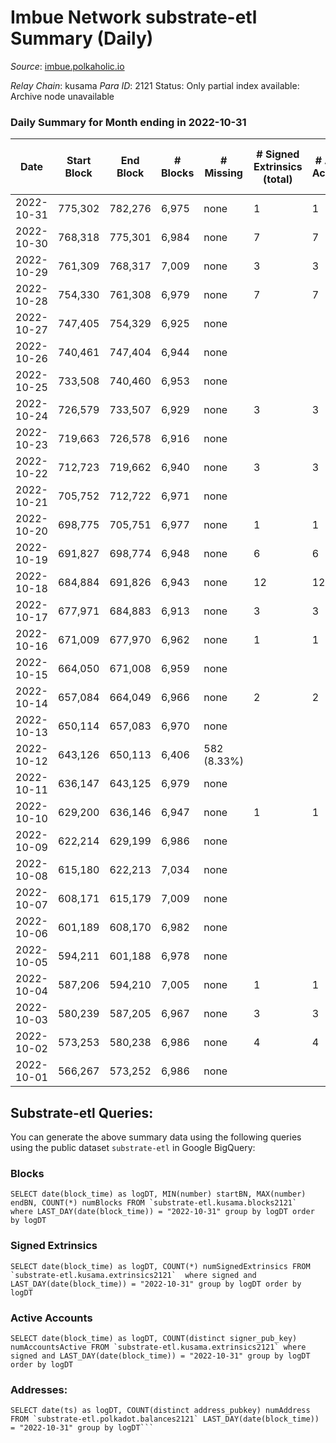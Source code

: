 # Imbue Network substrate-etl Summary (Daily)

_Source_: [imbue.polkaholic.io](https://imbue.polkaholic.io)

*Relay Chain*: kusama
*Para ID*: 2121
Status: Only partial index available: Archive node unavailable


### Daily Summary for Month ending in 2022-10-31


| Date | Start Block | End Block | # Blocks | # Missing | # Signed Extrinsics (total) | # Active Accounts | # Addresses with Balances | # Events | # Transfers | # XCM Transfers In | # XCM Transfers Out |
| ---- | ----------- | --------- | -------- | --------- | --------------------------- | ----------------- | ------------------------- | -------- | ----------- | ------------------ | ------------------- |
| 2022-10-31 | 775,302 | 782,276 | 6,975 | none  | 1 | 1 |  | 13,959 |   |   |   |
| 2022-10-30 | 768,318 | 775,301 | 6,984 | none  | 7 | 7 |  | 14,038 | 3  | 3  |   |
| 2022-10-29 | 761,309 | 768,317 | 7,009 | none  | 3 | 3 |  | 14,048 |   | 2  |   |
| 2022-10-28 | 754,330 | 761,308 | 6,979 | none  | 7 | 7 |  | 14,003 |   | 1  |   |
| 2022-10-27 | 747,405 | 754,329 | 6,925 | none  |  |  |  | 13,854 |   |   |   |
| 2022-10-26 | 740,461 | 747,404 | 6,944 | none  |  |  |  | 13,892 |   |   |   |
| 2022-10-25 | 733,508 | 740,460 | 6,953 | none  |  |  |  | 13,910 |   |   |   |
| 2022-10-24 | 726,579 | 733,507 | 6,929 | none  | 3 | 3 |  | 13,891 |   | 2  |   |
| 2022-10-23 | 719,663 | 726,578 | 6,916 | none  |  |  |  | 13,836 |   |   |   |
| 2022-10-22 | 712,723 | 719,662 | 6,940 | none  | 3 | 3 |  | 13,906 |   | 1  |   |
| 2022-10-21 | 705,752 | 712,722 | 6,971 | none  |  |  |  | 13,945 |   |   |   |
| 2022-10-20 | 698,775 | 705,751 | 6,977 | none  | 1 | 1 |  | 13,984 | 1  | 3  |   |
| 2022-10-19 | 691,827 | 698,774 | 6,948 | none  | 6 | 6 |  | 13,944 | 1  | 1  |   |
| 2022-10-18 | 684,884 | 691,826 | 6,943 | none  | 12 | 12 |  | 13,980 |   | 5  |   |
| 2022-10-17 | 677,971 | 684,883 | 6,913 | none  | 3 | 3 |  | 13,865 | 1  | 2  |   |
| 2022-10-16 | 671,009 | 677,970 | 6,962 | none  | 1 | 1 |  | 13,934 |   |   |   |
| 2022-10-15 | 664,050 | 671,008 | 6,959 | none  |  |  |  | 13,922 |   |   |   |
| 2022-10-14 | 657,084 | 664,049 | 6,966 | none  | 2 | 2 |  | 13,947 |   |   |   |
| 2022-10-13 | 650,114 | 657,083 | 6,970 | none  |  |  |  | 13,944 |   |   |   |
| 2022-10-12 | 643,126 | 650,113 | 6,406 | 582 (8.33%) |  |  | 308 | 12,820 |   |   |   |
| 2022-10-11 | 636,147 | 643,125 | 6,979 | none  |  |  | 308 | 13,962 |   |   |   |
| 2022-10-10 | 629,200 | 636,146 | 6,947 | none  | 1 | 1 | 308 | 13,906 | 1  |   |   |
| 2022-10-09 | 622,214 | 629,199 | 6,986 | none  |  |  | 307 | 13,976 |   |   |   |
| 2022-10-08 | 615,180 | 622,213 | 7,034 | none  |  |  | 307 | 14,072 |   |   |   |
| 2022-10-07 | 608,171 | 615,179 | 7,009 | none  |  |  | 307 | 14,022 |   |   |   |
| 2022-10-06 | 601,189 | 608,170 | 6,982 | none  |  |  | 307 | 13,968 |   |   |   |
| 2022-10-05 | 594,211 | 601,188 | 6,978 | none  |  |  | 307 | 13,959 |   |   |   |
| 2022-10-04 | 587,206 | 594,210 | 7,005 | none  | 1 | 1 | 307 | 14,022 | 1  |   |   |
| 2022-10-03 | 580,239 | 587,205 | 6,967 | none  | 3 | 3 |  | 13,963 | 3  |   |   |
| 2022-10-02 | 573,253 | 580,238 | 6,986 | none  | 4 | 4 |  | 14,008 | 4  |   |   |
| 2022-10-01 | 566,267 | 573,252 | 6,986 | none  |  |  |  | 13,976 |   |   |   |

## Substrate-etl Queries:
You can generate the above summary data using the following queries using the public dataset `substrate-etl` in Google BigQuery:


### Blocks
```
SELECT date(block_time) as logDT, MIN(number) startBN, MAX(number) endBN, COUNT(*) numBlocks FROM `substrate-etl.kusama.blocks2121`  where LAST_DAY(date(block_time)) = "2022-10-31" group by logDT order by logDT
```


### Signed Extrinsics
```
SELECT date(block_time) as logDT, COUNT(*) numSignedExtrinsics FROM `substrate-etl.kusama.extrinsics2121`  where signed and LAST_DAY(date(block_time)) = "2022-10-31" group by logDT order by logDT
```


### Active Accounts
```
SELECT date(block_time) as logDT, COUNT(distinct signer_pub_key) numAccountsActive FROM `substrate-etl.kusama.extrinsics2121` where signed and LAST_DAY(date(block_time)) = "2022-10-31" group by logDT order by logDT
```


### Addresses:
```
SELECT date(ts) as logDT, COUNT(distinct address_pubkey) numAddress FROM `substrate-etl.polkadot.balances2121` LAST_DAY(date(block_time)) = "2022-10-31" group by logDT```

